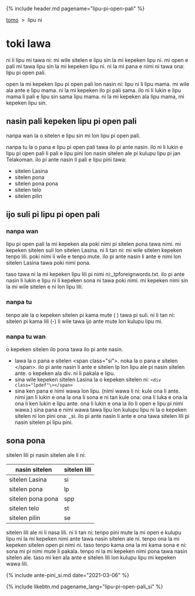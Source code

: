 {% include header.md pagename="lipu-pi-open-pali" %}



<span class="si">[tomo](https://joelthomastr.github.io/tokipona/README_si)&nbsp;&nbsp;>&nbsp;&nbsp;lipu ni</span>

# <span class="si">toki lawa</span>

<span class="si">ni li lipu mi tawa ni: mi wile sitelen e lipu sin la mi kepeken lipu ni. mi open e pali mi tawa lipu sin la mi kepeken lipu ni. ni la mi pana e nimi ni tawa ona: lipu pi open pali.</span>

<span class="si">open la mi kepeken lipu pi open pali lon nasin ni: lipu ni li lipu mama. mi wile ala ante e lipu mama. ni la mi kepeken ilo pi pali sama. ilo ni li lukin e lipu mama li pali e lipu sin sama lipu mama. ni la mi kepeken ala lipu mama, mi kepeken lipu sin.</span>

## <span class="si">nasin pali kepeken lipu pi open pali</span>

<span class="si">nanpa wan la o sitelen e lipu sin mi lon lipu pi open pali.</span>

<span class="si">nanpa tu la o pana e lipu pi open pali tawa ilo pi ante nasin. ilo ni li lukin e lipu pi open pali li pali e lipu pini lon nasin sitelen ale pi kulupu lipu pi jan Telakoman. ilo pi ante nasin li pali e lipu pini tawa:</span>
- <span class="si">sitelen Lasina</span>
- <span class="si">sitelen pona</span>
- <span class="si">sitelen pona pona</span>
- <span class="si">sitelen telo</span>
- <span class="si">sitelen pilin</span>

## <span class="si">ijo suli pi lipu pi open pali</span>

### <span class="si">nanpa wan</span>

<span class="si">lipu pi open pali la mi kepeken ala poki nimi pi sitelen pona tawa nimi. mi kepeken sitelen suli lon sitelen Lasina. ni li tan ni: mi wile sitelen kepeken tenpo lili. poki nimi li wile e tenpo mute. ilo pi ante nasin li ante e nimi lon sitelen Lasina tawa poki nimi pona.</span>

<span class="si">taso tawa ni la mi kepeken lipu lili pi nimi ni:<span class="sidef">_tpforeignwords.txt.</span> ilo pi ante nasin li lukin e lipu ni li kepeken sona ni tawa poki nimi. mi kepeken nimi sin la mi wile sitelen e ni lon lipu lili.</span>

### <span class="si">nanpa tu</span>
<span class="si">tenpo ale la o kepeken sitelen pi kama mute (<span class="sidef"> </span>) tawa pi suli. ni li tan ni: sitelen pi kama lili (<span class="sidef">-</span>) li wile tawa ijo ante mute lon kulupu lipu mi.</span>

### <span class="si">nanpa tu wan</span>
<span class="si">o kepeken sitelen ilo pona tawa ilo pi ante nasin.</span>

- <span class="si">lawa la o pana e sitelen <span class="sidef">\<span class="si"\></span>. noka la o pana e sitelen <span class="sidef">\</span></span>. ilo pi ante nasin li ante e sitelen <span class="lpdef">lp</span> lon lipu ale pi nasin sitelen ante. o kepeken ala <span class="sidef">div</span>. ni li pakala e lipu.</span>
- <span class="si">sina wile kepeken sitelen Lasina la o kepeken sitelen ni: <span class="sidef">`<div class="lpdef"\></span>`</span></span>
- <span class="si">sina ken pana e nimi wawa lon lipu. (nimi wawa li ni: kule ona li ante. nimi jan li lukin e ona la ona li sona e ni tan kule ona: ona li luka e ona la ona li ken lukin e lipu ante. ona li lukin e ona la ilo li open e lipu pi nimi wawa.) sina pana e nimi wawa tawa lipu lon kulupu lipu ni la o kepeken sitelen ni lon pini ona: <span class="sidef">_si</span>. ilo pi ante nasin li ante e ona tawa sitelen lili pi nasin sitelen pi lipu pini.</span>


## <span class="si">sona pona</span>

<span class="si">sitelen lili pi nasin sitelen ale li ni:</span>

| <span class="si">nasin sitelen</span> | <span class="si">sitelen lili</span> |
| ----- | ----- |
| <span class="si">sitelen Lasina</span> | <span class="si"><span class="sidef">si</span></span> |
| <span class="si">sitelen pona</span> | <span class="si"><span class="sidef">lp</span></span> |
| <span class="si">sitelen pona pona</span> | <span class="si"><span class="sidef">spp</span></span> |
| <span class="si">sitelen telo</span> | <span class="si"><span class="sidef">st</span></span> |
| <span class="si">sitelen pilin</span> | <span class="si"><span class="sidef">se</span></span> |

<span class="si">sitelen lili ale ni li nasa lili. ni li tan ni: tenpo pini mute la mi open e kulupu lipu mi la mi kepeken nimi ante tawa nasin sitelen ale ni. tenpo ona la mi kepeken sitelen open pi nimi ni. taso tenpo kama ona la mi kama sona e ni: sona mi pi nimi mute li pakala. tenpo ni la mi kepeken nimi pona tawa nasin sitelen ale. taso mi ken ala ante e sitelen lili lon kulupu lipu mi kepeken wawa lili.</span>

{% include ante-pini_si.md date="2021-03-06" %}

{% include likebtn.md pagename_lang="lipu-pi-open-pali_si" %}
